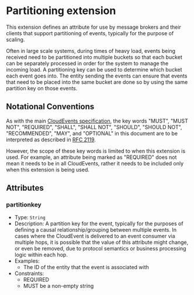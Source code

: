 # Partitioning extension

This extension defines an attribute for use by message brokers and their clients
that support partitioning of events, typically for the purpose of scaling.

Often in large scale systems, during times of heavy load, events being received
need to be partitioned into multiple buckets so that each bucket can be
separately processed in order for the system to manage the incoming load. A
partitioning key can be used to determine which bucket each event goes into. The
entity sending the events can ensure that events that need to be placed into the
same bucket are done so by using the same partition key on those events.

## Notational Conventions

As with the main [CloudEvents specification](../spec.md), the key words "MUST",
"MUST NOT", "REQUIRED", "SHALL", "SHALL NOT", "SHOULD", "SHOULD NOT",
"RECOMMENDED", "MAY", and "OPTIONAL" in this document are to be interpreted as
described in [RFC 2119](https://tools.ietf.org/html/rfc2119).

However, the scope of these key words is limited to when this extension is
used. For example, an attribute being marked as "REQUIRED" does not mean
it needs to be in all CloudEvents, rather it needs to be included only when 
this extension is being used.

## Attributes

### partitionkey

- Type: `String`
- Description: A partition key for the event, typically for the purposes of
  defining a causal relationship/grouping between multiple events. In cases
  where the CloudEvent is delivered to an event consumer via multiple hops,
  it is possible that the value of this attribute might change, or even be
  removed, due to protocol semantics or business processing logic within
  each hop.
- Examples:
  - The ID of the entity that the event is associated with
- Constraints:
  - REQUIRED
  - MUST be a non-empty string
